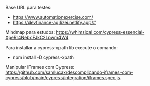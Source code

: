 Base URL para testes: 
* https://www.automationexercise.com/
* https://devfinance-agilizei.netlify.app/#

Mindmap para estudos: https://whimsical.com/cypress-essencial-XpeRr4NebcFJkC2Lpwm4W4

Para installar a cypress-xpath lib execute o comando: 
* npm install -D cypress-xpath

Manipular iFrames com Cypress: https://github.com/samlucax/descomplicando-iframes-com-cypress/blob/main/cypress/integration/iframes.spec.js
